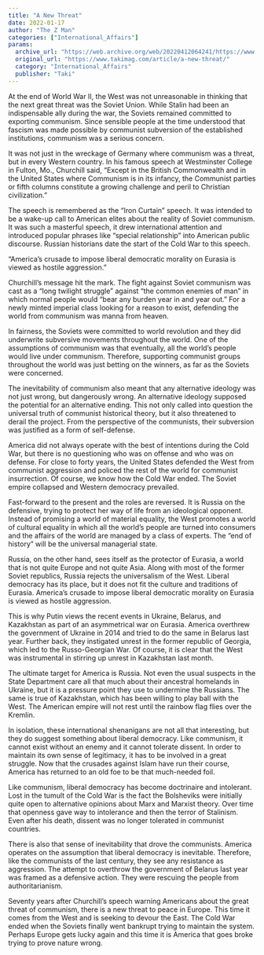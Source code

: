 ```yaml
---
title: "A New Threat"
date: 2022-01-17
author: "The Z Man"
categories: ["International_Affairs"]
params:
  archive_url: "https://web.archive.org/web/20220412064241/https://www.takimag.com/article/a-new-threat/"
  original_url: "https://www.takimag.com/article/a-new-threat/"
  category: "International_Affairs"
  publisher: "Taki"
---
```


At the end of World War II, the West was not unreasonable in thinking that the next great threat was the Soviet Union. While Stalin had been an indispensable ally during the war, the Soviets remained committed to exporting communism. Since sensible people at the time understood that fascism was made possible by communist subversion of the established institutions, communism was a serious concern.

It was not just in the wreckage of Germany where communism was a threat, but in every Western country. In his famous speech at Westminster College in Fulton, Mo., Churchill said, “Except in the British Commonwealth and in the United States where Communism is in its infancy, the Communist parties or fifth columns constitute a growing challenge and peril to Christian civilization.”

The speech is remembered as the “Iron Curtain” speech. It was intended to be a wake-up call to American elites about the reality of Soviet communism. It was such a masterful speech, it drew international attention and introduced popular phrases like “special relationship” into American public discourse. Russian historians date the start of the Cold War to this speech.

“America’s crusade to impose liberal democratic morality on Eurasia is viewed as hostile aggression.”

Churchill’s message hit the mark. The fight against Soviet communism was cast as a “long twilight struggle” against “the common enemies of man” in which normal people would “bear any burden year in and year out.” For a newly minted imperial class looking for a reason to exist, defending the world from communism was manna from heaven.

In fairness, the Soviets were committed to world revolution and they did underwrite subversive movements throughout the world. One of the assumptions of communism was that eventually, all the world’s people would live under communism. Therefore, supporting communist groups throughout the world was just betting on the winners, as far as the Soviets were concerned.

The inevitability of communism also meant that any alternative ideology was not just wrong, but dangerously wrong. An alternative ideology supposed the potential for an alternative ending. This not only called into question the universal truth of communist historical theory, but it also threatened to derail the project. From the perspective of the communists, their subversion was justified as a form of self-defense.

America did not always operate with the best of intentions during the Cold War, but there is no questioning who was on offense and who was on defense. For close to forty years, the United States defended the West from communist aggression and policed the rest of the world for communist insurrection. Of course, we know how the Cold War ended. The Soviet empire collapsed and Western democracy prevailed.

Fast-forward to the present and the roles are reversed. It is Russia on the defensive, trying to protect her way of life from an ideological opponent. Instead of promising a world of material equality, the West promotes a world of cultural equality in which all the world’s people are turned into consumers and the affairs of the world are managed by a class of experts. The “end of history” will be the universal managerial state.

Russia, on the other hand, sees itself as the protector of Eurasia, a world that is not quite Europe and not quite Asia. Along with most of the former Soviet republics, Russia rejects the universalism of the West. Liberal democracy has its place, but it does not fit the culture and traditions of Eurasia. America’s crusade to impose liberal democratic morality on Eurasia is viewed as hostile aggression.

This is why Putin views the recent events in Ukraine, Belarus, and Kazakhstan as part of an asymmetrical war on Eurasia. America overthrew the government of Ukraine in 2014 and tried to do the same in Belarus last year. Further back, they instigated unrest in the former republic of Georgia, which led to the Russo-Georgian War. Of course, it is clear that the West was instrumental in stirring up unrest in Kazakhstan last month.

The ultimate target for America is Russia. Not even the usual suspects in the State Department care all that much about their ancestral homelands in Ukraine, but it is a pressure point they use to undermine the Russians. The same is true of Kazakhstan, which has been willing to play ball with the West. The American empire will not rest until the rainbow flag flies over the Kremlin.

In isolation, these international shenanigans are not all that interesting, but they do suggest something about liberal democracy. Like communism, it cannot exist without an enemy and it cannot tolerate dissent. In order to maintain its own sense of legitimacy, it has to be involved in a great struggle. Now that the crusades against Islam have run their course, America has returned to an old foe to be that much-needed foil.

Like communism, liberal democracy has become doctrinaire and intolerant. Lost in the tumult of the Cold War is the fact the Bolsheviks were initially quite open to alternative opinions about Marx and Marxist theory. Over time that openness gave way to intolerance and then the terror of Stalinism. Even after his death, dissent was no longer tolerated in communist countries.

There is also that sense of inevitability that drove the communists. America operates on the assumption that liberal democracy is inevitable. Therefore, like the communists of the last century, they see any resistance as aggression. The attempt to overthrow the government of Belarus last year was framed as a defensive action. They were rescuing the people from authoritarianism.

Seventy years after Churchill’s speech warning Americans about the great threat of communism, there is a new threat to peace in Europe. This time it comes from the West and is seeking to devour the East. The Cold War ended when the Soviets finally went bankrupt trying to maintain the system. Perhaps Europe gets lucky again and this time it is America that goes broke trying to prove nature wrong.
